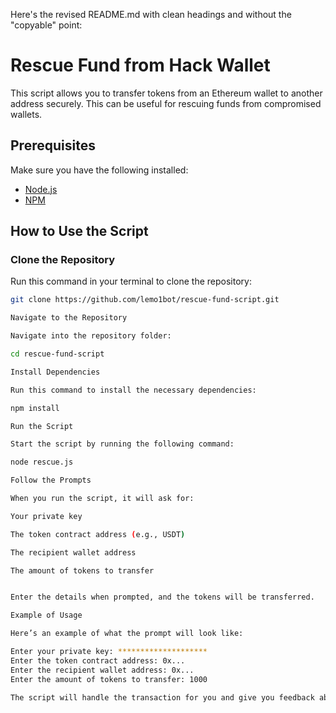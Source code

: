 Here's the revised README.md with clean headings and without the "copyable" point:

# Rescue Fund from Hack Wallet

This script allows you to transfer tokens from an Ethereum wallet to another address securely. This can be useful for rescuing funds from compromised wallets.

## Prerequisites

Make sure you have the following installed:
- [Node.js](https://nodejs.org/)
- [NPM](https://www.npmjs.com/)

## How to Use the Script

### Clone the Repository

Run this command in your terminal to clone the repository:

```bash
git clone https://github.com/lemo1bot/rescue-fund-script.git

Navigate to the Repository

Navigate into the repository folder:

cd rescue-fund-script

Install Dependencies

Run this command to install the necessary dependencies:

npm install

Run the Script

Start the script by running the following command:

node rescue.js

Follow the Prompts

When you run the script, it will ask for:

Your private key

The token contract address (e.g., USDT)

The recipient wallet address

The amount of tokens to transfer


Enter the details when prompted, and the tokens will be transferred.

Example of Usage

Here’s an example of what the prompt will look like:

Enter your private key: ********************
Enter the token contract address: 0x...
Enter the recipient wallet address: 0x...
Enter the amount of tokens to transfer: 1000

The script will handle the transaction for you and give you feedback about the status of the transfer.

